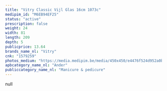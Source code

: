 ```yaml
---
title: "Vitry Classic Vijl Glas 16cm 1073c"
medipim_id: "M6EB94EF25"
status: "active"
prescription: false
weight: 24
width: 81
length: 209
depth: 5
publicprice: 13.64
brands_name_nl: "Vitry"
cnk: "1579259"
photos_medium: "https://media.medipim.be/media/450x450/e4476f524d952a0bab5d1824ea6a6120e5ef7e89.jpg"
apbcategory_name_nl: "Ander"
publiccategory_name_nl: "Manicure & pedicure"
---
```

null
